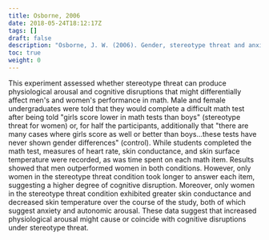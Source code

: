 ```yaml
---
title: Osborne, 2006
date: 2018-05-24T18:12:17Z
tags: []
draft: false
description: "Osborne, J. W. (2006). Gender, stereotype threat and anxiety: Psychophysiological and cognitive evidence. *Journal of Research in Educational Psychology, 8,* 109-138."
toc: true
weight: 0
---
```


This experiment assessed whether stereotype threat can produce physiological arousal and cognitive disruptions that might differentially affect men's and women's performance in math. Male and female undergraduates were told that they would complete a difficult math test after being told "girls score lower in math tests than boys" (stereotype threat for women) or, for half the participants, additionally that "there are many cases where girls score as well or better than boys...these tests have never shown gender differences" (control). While students completed the math test, measures of heart rate, skin conductance, and skin surface temperature were recorded, as was time spent on each math item. Results showed that men outperformed women in both conditions. However, only women in the stereotype threat condition took longer to answer each item, suggesting a higher degree of cognitive disruption. Moreover, only women in the stereotype threat condition exhibited greater skin conductance and decreased skin temperature over the course of the study, both of which suggest anxiety and autonomic arousal. These data suggest that increased physiological arousal might cause or coincide with cognitive disruptions under stereotype threat.

